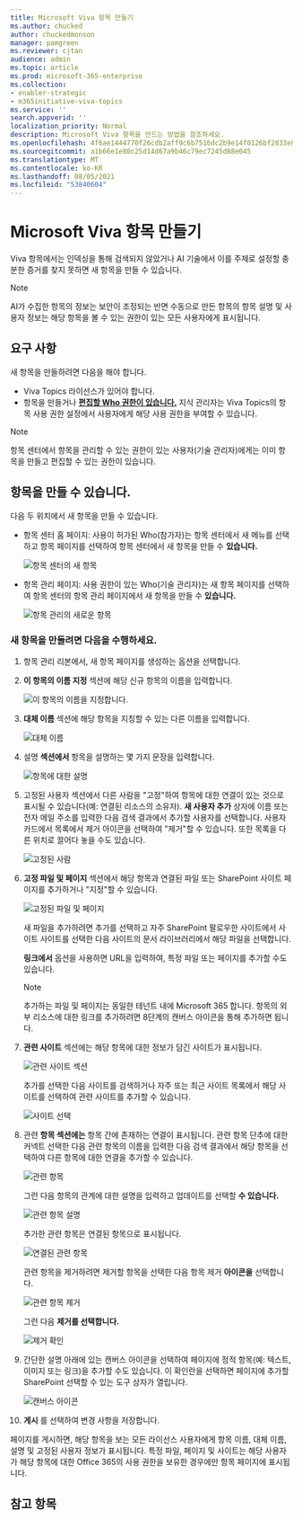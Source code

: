 ```yaml
---
title: Microsoft Viva 항목 만들기
ms.author: chucked
author: chuckedmonson
manager: pamgreen
ms.reviewer: cjtan
audience: admin
ms.topic: article
ms.prod: microsoft-365-enterprise
ms.collection:
- enabler-strategic
- m365initiative-viva-topics
ms.service: ''
search.appverid: ''
localization_priority: Normal
description: Microsoft Viva 항목을 만드는 방법을 참조하세요.
ms.openlocfilehash: 4f6ae1444770f26cdb2aff9c6b7516dc2b9e14f0126bf2833e825f05c75dc779
ms.sourcegitcommit: a1b66e1e80c25d14d67a9b46c79ec7245d88e045
ms.translationtype: MT
ms.contentlocale: ko-KR
ms.lasthandoff: 08/05/2021
ms.locfileid: "53840604"
---
```

# <a name="create-a-new-topic-in-microsoft-viva-topics"></a>Microsoft Viva 항목 만들기

Viva 항목에서는 인덱싱을 통해 검색되지 않았거나 AI 기술에서 이를 주제로 설정할 충분한 증거를 찾지 못하면 새 항목을 만들 수 있습니다.

> [!Note] 
> AI가 수집한 항목의 정보는 보안이 조정되는 반면 수동으로 만든 항목의 항목 설명 및 사용자 정보는 해당 항목을 볼 수 있는 권한이 있는 모든 사용자에게 표시됩니다. [](topic-experiences-security-trimming.md) 


## <a name="requirements"></a>요구 사항

새 항목을 만들하려면 다음을 해야 합니다.
- Viva Topics 라이선스가 있어야 합니다.
- 항목을 만들거나 [**편집할 Who 권한이 있습니다.**](./topic-experiences-user-permissions.md) 지식 관리자는 Viva Topics의 항목 사용 권한 설정에서 사용자에게 해당 사용 권한을 부여할 수 있습니다. 

> [!Note] 
> 항목 센터에서 항목을 관리할 수 있는 권한이 있는 사용자(기술 관리자)에게는 이미 항목을 만들고 편집할 수 있는 권한이 있습니다.

## <a name="to-create-a-topic"></a>항목을 만들 수 있습니다.

다음 두 위치에서 새 항목을 만들 수 있습니다.

- 항목 센터 홈 페이지: 사용이 허가된 Who(참가자)는 항목 센터에서 새 메뉴를 선택하고 항목 페이지를 선택하여  항목 센터에서 새 항목을 만들 수 **있습니다.**  

    ![항목 센터의 새 항목](../media/knowledge-management/new-topic.png)  

- 항목 관리 페이지: 사용 권한이  있는 Who(기술 관리자)는 새 항목 페이지를 선택하여 항목 센터의 항목 관리 페이지에서 새 항목을 만들 수 **있습니다.** 

    ![항목 관리의 새로운 항목](../media/knowledge-management/new-topic-topic-center.png)  

### <a name="to-create-a-new-topic"></a>새 항목을 만들려면 다음을 수행하세요.

1. 항목 관리 리본에서, 새 항목 페이지를 생성하는 옵션을 선택합니다.

2.  **이 항목의 이름 지정** 섹션에 해당 신규 항목의 이름을 입력합니다.

    ![이 항목의 이름을 지정합니다.](../media/knowledge-management/k-new-topic-page.png)  

3. **대체 이름** 섹션에 해당 항목을 지칭할 수 있는 다른 이름을 입력합니다. 

    ![대체 이름](../media/knowledge-management/alt-names.png)  

4. 설명 **섹션에서** 항목을 설명하는 몇 가지 문장을 입력합니다. 

    ![항목에 대한 설명](../media/knowledge-management/description.png)

4. 고정된  사용자 섹션에서 다른 사람을 "고정"하여 항목에 대한 연결이 있는 것으로 표시될 수 있습니다(예: 연결된 리소스의 소유자). **새 사용자 추가** 상자에 이름 또는 전자 메일 주소를 입력한 다음 검색 결과에서 추가할 사용자를 선택합니다. 사용자 카드에서 목록에서 제거 아이콘을  선택하여 "제거"할 수 있습니다. 또한 목록을 다른 위치로 끌어다 놓을 수도 있습니다.
 
    ![고정된 사람](../media/knowledge-management/pinned-people.png)

5. **고정 파일 및 페이지** 섹션에서 해당 항목과 연결된 파일 또는 SharePoint 사이트 페이지를 추가하거나 "지정"할 수 있습니다.

   ![고정된 파일 및 페이지](../media/knowledge-management/pinned-files-and-pages.png)
 
    새 파일을 추가하려면 추가를 선택하고 자주 SharePoint 팔로우한 사이트에서 사이트 사이트를 선택한 다음 사이트의 문서 라이브러리에서 해당 파일을 선택합니다.

    **링크에서** 옵션을 사용하면 URL을 입력하여, 특정 파일 또는 페이지를 추가할 수도 있습니다. 

    > [!Note] 
    > 추가하는 파일 및 페이지는 동일한 테넌트 내에 Microsoft 365 합니다. 항목의 외부 리소스에 대한 링크를 추가하려면 8단계의 캔버스 아이콘을 통해 추가하면 됩니다.


6.  **관련 사이트** 섹션에는 해당 항목에 대한 정보가 담긴 사이트가 표시됩니다. 

    ![관련 사이트 섹션](../media/knowledge-management/related-sites.png)

    추가를 선택한 다음 사이트를  검색하거나 자주 또는 최근 사이트 목록에서 해당 사이트를 선택하여 관련 사이트를 추가할 수 있습니다.
    
    ![사이트 선택](../media/knowledge-management/sites.png)

7. 관련 **항목 섹션에는** 항목 간에 존재하는 연결이 표시됩니다. 관련 항목 단추에 대한 커넥트 선택한  다음 관련 항목의 이름을 입력한 다음 검색 결과에서 해당 항목을 선택하여 다른 항목에 대한 연결을 추가할 수 있습니다. 

   ![관련 항목](../media/knowledge-management/related-topic.png)  

    그런 다음 항목의 관계에 대한 설명을 입력하고 업데이트를 선택할 **수 있습니다.**

   ![관련 항목 설명](../media/knowledge-management/related-topics-update.png) 

   추가한 관련 항목은 연결된 항목으로 표시됩니다.

   ![연결된 관련 항목](../media/knowledge-management/related-topics-final.png) 

   관련 항목을 제거하려면 제거할 항목을 선택한 다음 항목 제거 **아이콘을** 선택합니다.
 
   ![관련 항목 제거](../media/knowledge-management/remove-related.png)  

   그런 다음 **제거를 선택합니다.**

   ![제거 확인](../media/knowledge-management/remove-related-confirm.png) 

8. 간단한 설명 아래에 있는 캔버스 아이콘을 선택하여 페이지에 정적 항목(예: 텍스트, 이미지 또는 링크)을 추가할 수도 있습니다. 이 확인란을 선택하면 페이지에 추가할 SharePoint 선택할 수 있는 도구 상자가 열립니다.

   ![캔버스 아이콘](../media/knowledge-management/webpart-library.png) 

9. **게시** 를 선택하여 변경 사항을 저장합니다. 

페이지를 게시하면, 해당 항목을 보는 모든 라이선스 사용자에게 항목 이름, 대체 이름, 설명 및 고정된 사용자 정보가 표시됩니다. 특정 파일, 페이지 및 사이트는 해당 사용자가 해당 항목에 대한 Office 365의 사용 권한을 보유한 경우에만 항목 페이지에 표시됩니다. 



## <a name="see-also"></a>참고 항목



